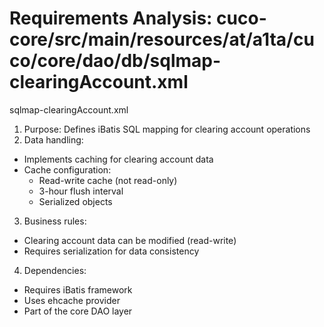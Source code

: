 # Requirements Analysis: cuco-core/src/main/resources/at/a1ta/cuco/core/dao/db/sqlmap-clearingAccount.xml

sqlmap-clearingAccount.xml
1. Purpose: Defines iBatis SQL mapping for clearing account operations
2. Data handling:
- Implements caching for clearing account data
- Cache configuration:
  - Read-write cache (not read-only)
  - 3-hour flush interval
  - Serialized objects
3. Business rules:
- Clearing account data can be modified (read-write)
- Requires serialization for data consistency
4. Dependencies:
- Requires iBatis framework
- Uses ehcache provider
- Part of the core DAO layer